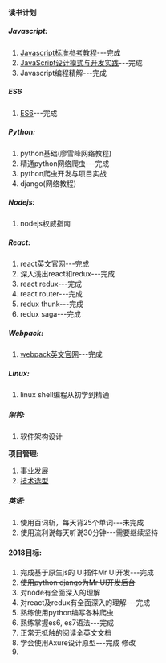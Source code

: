 

#### 读书计划

##### Javascript:

1. [Javascript标准参考教程](javascript/javascript标准参考教程.md)---完成
2. [JavaScript设计模式与开发实践](javascript/javascript设计模式与开发实践.md)---完成
3. Javascript编程精解---完成

##### ES6

1. [ES6](ecmascript6/README.md)---完成

##### Python: 

1. python基础(廖雪峰网络教程)
2. 精通python网络爬虫---完成
3. python爬虫开发与项目实战 
4. django(网络教程)

##### Nodejs:

1. nodejs权威指南      

##### React:

1. react英文官网---完成
2. 深入浅出react和redux---完成
3. react redux---完成
4. react router---完成
5. redux thunk---完成
6. redux saga---完成

##### Webpack:
1. [webpack英文官网](webpack-react-redux/webpack.md)---完成

##### Linux:

1. linux shell编程从初学到精通

##### 架构:

1. 软件架构设计

**项目管理:**

1. [事业发展](qualified-team-leader/career-development.md)
2. [技术选型](qualified-team-leader/technical-selection.md)

##### 英语:
1. 使用百词斩，每天背25个单词---未完成
2. 使用流利说每天听说30分钟---需要继续坚持

#### 2018目标:

1. 完成基于原生js的 UI插件Mr UI开发---完成
2. ~~使用python django为Mr UI开发后台~~
3. 对node有全面深入的理解
4. 对react及redux有全面深入的理解---完成
5. 熟练使用python编写各种爬虫
6. 熟练掌握es6, es7语法---完成
7. 正常无抵触的阅读全英文文档
8. 学会使用Axure设计原型---完成
修改
9. 



<!--stackedit_data:
eyJoaXN0b3J5IjpbNTM5MjUwNDQ0XX0=
-->